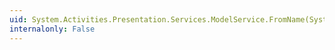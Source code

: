 ```yaml
---
uid: System.Activities.Presentation.Services.ModelService.FromName(System.Activities.Presentation.Model.ModelItem,System.String)
internalonly: False
---
```

